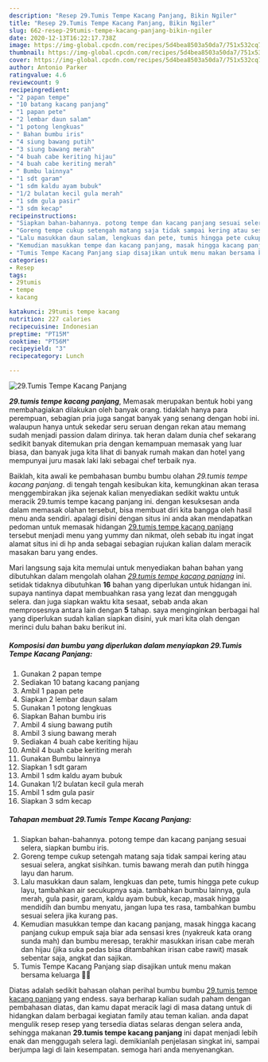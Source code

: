 ```yaml
---
description: "Resep 29.Tumis Tempe Kacang Panjang, Bikin Ngiler"
title: "Resep 29.Tumis Tempe Kacang Panjang, Bikin Ngiler"
slug: 662-resep-29tumis-tempe-kacang-panjang-bikin-ngiler
date: 2020-12-13T16:22:17.738Z
image: https://img-global.cpcdn.com/recipes/5d4bea8503a50da7/751x532cq70/29tumis-tempe-kacang-panjang-foto-resep-utama.jpg
thumbnail: https://img-global.cpcdn.com/recipes/5d4bea8503a50da7/751x532cq70/29tumis-tempe-kacang-panjang-foto-resep-utama.jpg
cover: https://img-global.cpcdn.com/recipes/5d4bea8503a50da7/751x532cq70/29tumis-tempe-kacang-panjang-foto-resep-utama.jpg
author: Antonio Parker
ratingvalue: 4.6
reviewcount: 9
recipeingredient:
- "2 papan tempe"
- "10 batang kacang panjang"
- "1 papan pete"
- "2 lembar daun salam"
- "1 potong lengkuas"
- " Bahan bumbu iris"
- "4 siung bawang putih"
- "3 siung bawang merah"
- "4 buah cabe keriting hijau"
- "4 buah cabe keriting merah"
- " Bumbu lainnya"
- "1 sdt garam"
- "1 sdm kaldu ayam bubuk"
- "1/2 bulatan kecil gula merah"
- "1 sdm gula pasir"
- "3 sdm kecap"
recipeinstructions:
- "Siapkan bahan-bahannya. potong tempe dan kacang panjang sesuai selera, siapkan bumbu iris."
- "Goreng tempe cukup setengah matang saja tidak sampai kering atau sesuai selera, angkat sisihkan. tumis bawang merah dan putih hingga layu dan harum."
- "Lalu masukkan daun salam, lengkuas dan pete, tumis hingga pete cukup layu, tambahkan air secukupnya saja. tambahkan bumbu lainnya, gula merah, gula pasir, garam, kaldu ayam bubuk, kecap, masak hingga mendidih dan bumbu menyatu, jangan lupa tes rasa, tambahkan bumbu sesuai selera jika kurang pas."
- "Kemudian masukkan tempe dan kacang panjang, masak hingga kacang panjang cukup empuk saja biar ada sensasi kres (nyakreuk kata orang sunda mah) dan bumbu meresap, terakhir masukkan irisan cabe merah dan hijau (jika suka pedas bisa ditambahkan irisan cabe rawit) masak sebentar saja, angkat dan sajikan."
- "Tumis Tempe Kacang Panjang siap disajikan untuk menu makan bersama keluarga 🤗😘"
categories:
- Resep
tags:
- 29tumis
- tempe
- kacang

katakunci: 29tumis tempe kacang 
nutrition: 227 calories
recipecuisine: Indonesian
preptime: "PT15M"
cooktime: "PT56M"
recipeyield: "3"
recipecategory: Lunch

---
```



![29.Tumis Tempe Kacang Panjang](https://img-global.cpcdn.com/recipes/5d4bea8503a50da7/751x532cq70/29tumis-tempe-kacang-panjang-foto-resep-utama.jpg)

<b><i>29.tumis tempe kacang panjang</i></b>, Memasak merupakan bentuk hobi yang membahagiakan dilakukan oleh banyak orang. tidaklah hanya para perempuan, sebagian pria juga sangat banyak yang senang dengan hobi ini. walaupun hanya untuk sekedar seru seruan dengan rekan atau memang sudah menjadi passion dalam dirinya. tak heran dalam dunia chef sekarang sedikit banyak ditemukan pria dengan kemampuan memasak yang luar biasa, dan banyak juga kita lihat di banyak rumah makan dan hotel yang mempunyai juru masak laki laki sebagai chef terbaik nya.

Baiklah, kita awali ke pembahasan bumbu bumbu olahan <i>29.tumis tempe kacang panjang</i>. di tengah tengah kesibukan kita, kemungkinan akan terasa menggembirakan jika sejenak kalian menyediakan sedikit waktu untuk meracik 29.tumis tempe kacang panjang ini. dengan kesuksesan anda dalam memasak olahan tersebut, bisa membuat diri kita bangga oleh hasil menu anda sendiri. apalagi disini dengan situs ini anda akan mendapatkan pedoman untuk memasak hidangan <u>29.tumis tempe kacang panjang</u> tersebut menjadi menu yang yummy dan nikmat, oleh sebab itu ingat ingat alamat situs ini di hp anda sebagai sebagian rujukan kalian dalam meracik masakan baru yang endes.




Mari langsung saja kita memulai untuk menyediakan bahan bahan yang dibutuhkan dalam mengolah olahan <u><i>29.tumis tempe kacang panjang</i></u> ini. setidak tidaknya dibutuhkan <b>16</b> bahan yang diperlukan untuk hidangan ini. supaya nantinya dapat membuahkan rasa yang lezat dan menggugah selera. dan juga siapkan waktu kita sesaat, sebab anda akan memprosesnya antara lain dengan <b>5</b> tahap. saya menginginkan berbagai hal yang diperlukan sudah kalian siapkan disini, yuk mari kita olah dengan merinci dulu bahan baku berikut ini.

<!--inarticleads1-->

##### Komposisi dan bumbu yang diperlukan dalam menyiapkan 29.Tumis Tempe Kacang Panjang:

1. Gunakan 2 papan tempe
1. Sediakan 10 batang kacang panjang
1. Ambil 1 papan pete
1. Siapkan 2 lembar daun salam
1. Gunakan 1 potong lengkuas
1. Siapkan  Bahan bumbu iris
1. Ambil 4 siung bawang putih
1. Ambil 3 siung bawang merah
1. Sediakan 4 buah cabe keriting hijau
1. Ambil 4 buah cabe keriting merah
1. Gunakan  Bumbu lainnya
1. Siapkan 1 sdt garam
1. Ambil 1 sdm kaldu ayam bubuk
1. Gunakan 1/2 bulatan kecil gula merah
1. Ambil 1 sdm gula pasir
1. Siapkan 3 sdm kecap




<!--inarticleads2-->

##### Tahapan membuat 29.Tumis Tempe Kacang Panjang:

1. Siapkan bahan-bahannya. potong tempe dan kacang panjang sesuai selera, siapkan bumbu iris.
1. Goreng tempe cukup setengah matang saja tidak sampai kering atau sesuai selera, angkat sisihkan. tumis bawang merah dan putih hingga layu dan harum.
1. Lalu masukkan daun salam, lengkuas dan pete, tumis hingga pete cukup layu, tambahkan air secukupnya saja. tambahkan bumbu lainnya, gula merah, gula pasir, garam, kaldu ayam bubuk, kecap, masak hingga mendidih dan bumbu menyatu, jangan lupa tes rasa, tambahkan bumbu sesuai selera jika kurang pas.
1. Kemudian masukkan tempe dan kacang panjang, masak hingga kacang panjang cukup empuk saja biar ada sensasi kres (nyakreuk kata orang sunda mah) dan bumbu meresap, terakhir masukkan irisan cabe merah dan hijau (jika suka pedas bisa ditambahkan irisan cabe rawit) masak sebentar saja, angkat dan sajikan.
1. Tumis Tempe Kacang Panjang siap disajikan untuk menu makan bersama keluarga 🤗😘




Diatas adalah sedikit bahasan olahan perihal bumbu bumbu <u>29.tumis tempe kacang panjang</u> yang endess. saya berharap kalian sudah paham dengan pembahasan diatas, dan kamu dapat meracik lagi di masa datang untuk di hidangkan dalam berbagai kegiatan family atau teman kalian. anda dapat mengulik resep resep yang tersedia diatas selaras dengan selera anda, sehingga makanan <b>29.tumis tempe kacang panjang</b> ini dapat menjadi lebih enak dan menggugah selera lagi. demikianlah penjelasan singkat ini, sampai berjumpa lagi di lain kesempatan. semoga hari anda menyenangkan.

